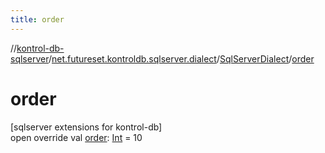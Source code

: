```yaml
---
title: order
---
```

//[kontrol-db-sqlserver](../../../index.html)/[net.futureset.kontroldb.sqlserver.dialect](../index.html)/[SqlServerDialect](index.html)/[order](order.html)



# order



[sqlserver extensions for kontrol-db]\
open override val [order](order.html): [Int](https://kotlinlang.org/api/latest/jvm/stdlib/kotlin/-int/index.html) = 10





